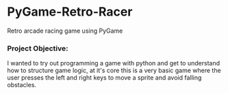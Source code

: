 # PyGame-Retro-Racer

Retro arcade racing game using PyGame

### Project Objective:
I wanted to try out programming a game with python and get to understand how to structure game logic, at it's core this 
is a very basic game where the user presses the left and right keys to move a sprite and avoid falling obstacles.